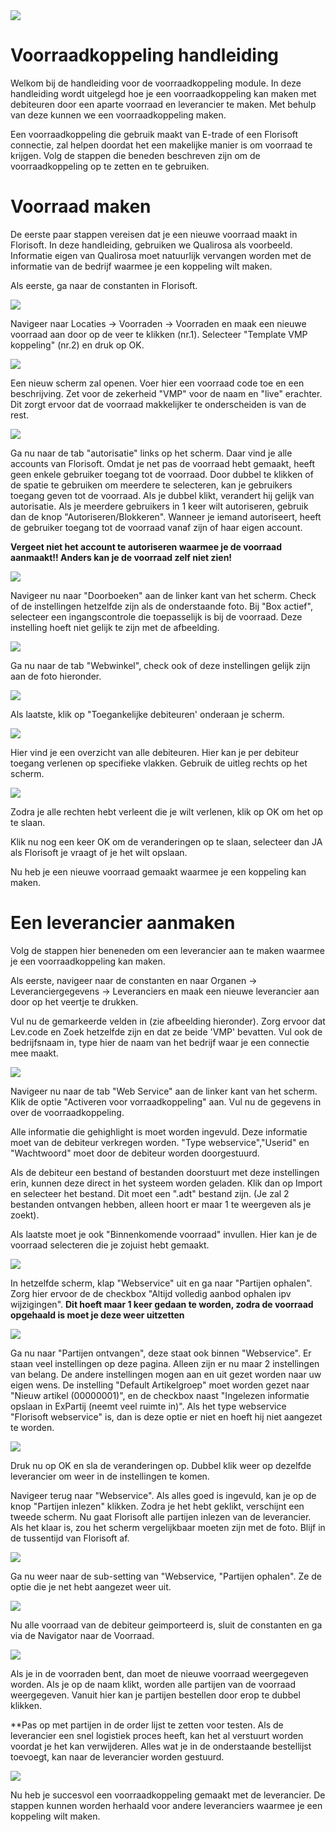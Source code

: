 <img src="../../fslogo.png"/>

# Voorraadkoppeling handleiding


Welkom bij de handleiding voor de voorraadkoppeling module. In deze handleiding wordt uitgelegd hoe je een voorraadkoppeling kan maken met debiteuren door een aparte voorraad en leverancier te maken. Met behulp van deze kunnen we een voorraadkoppeling maken.

Een voorraadkoppeling die gebruik maakt van E-trade of een Florisoft connectie, zal helpen doordat het een makelijke manier is om voorraad te krijgen. Volg de stappen die beneden beschreven zijn om de voorraadkoppeling op te zetten en te gebruiken.

# Voorraad maken
De eerste paar stappen vereisen dat je een nieuwe voorraad maakt in Florisoft. In deze handleiding, gebruiken we Qualirosa als voorbeeld. Informatie eigen van Qualirosa moet natuurlijk vervangen worden met de informatie van de bedrijf waarmee je een koppeling wilt maken.

Als eerste, ga naar de constanten in Florisoft.

<img src=".Voorraadkoppeling Handleiding/media/image2.png" />

Navigeer naar Locaties -> Voorraden -> Voorraden en maak een nieuwe voorraad aan door op de veer te klikken (nr.1). Selecteer "Template VMP koppeling" (nr.2) en druk op OK.

<img src=".Voorraadkoppeling Handleiding/media/image3.png" />

Een nieuw scherm zal openen. Voer hier een voorraad code toe en een beschrijving. Zet voor de zekerheid "VMP" voor de naam en "live" erachter. Dit zorgt ervoor dat de voorraad makkelijker te onderscheiden is van de rest.

<img src=".Voorraadkoppeling Handleiding/media/image4.png" />

Ga nu naar de tab "autorisatie" links op het scherm. Daar vind je alle accounts van Florisoft. Omdat je net pas de voorraad hebt gemaakt, heeft geen enkele gebruiker toegang tot de voorraad. Door dubbel te klikken of de spatie te gebruiken om meerdere te selecteren, kan je gebruikers toegang geven tot de voorraad. Als je dubbel klikt, verandert hij gelijk van autorisatie. Als je meerdere gebruikers in 1 keer wilt autoriseren, gebruik dan de knop "Autoriseren/Blokkeren". Wanneer je iemand autoriseert, heeft de gebruiker toegang tot de voorraad vanaf zijn of haar eigen account. 

**Vergeet niet het account te autoriseren waarmee je de voorraad aanmaakt!! Anders kan je de voorraad zelf niet zien!**

<img src=".Voorraadkoppeling Handleiding/media/image5.png" />

Navigeer nu naar "Doorboeken" aan de linker kant van het scherm. Check of de instellingen hetzelfde zijn als de onderstaande foto. Bij "Box actief", selecteer een ingangscontrole die toepasselijk is bij de voorraad. Deze instelling hoeft niet gelijk te zijn met de afbeelding.

<img src=".Voorraadkoppeling Handleiding/media/image6.png" />

Ga nu naar de tab "Webwinkel", check ook of deze instellingen gelijk zijn aan de foto hieronder.

<img src=".Voorraadkoppeling Handleiding/media/image7.png" />

Als laatste, klik op "Toegankelijke debiteuren' onderaan je scherm.

<img src=".Voorraadkoppeling Handleiding/media/image8.png" />

Hier vind je een overzicht van alle debiteuren. Hier kan je per debiteur toegang verlenen op specifieke vlakken. Gebruik de uitleg rechts op het scherm.

<img src=".Voorraadkoppeling Handleiding/media/image9.png" />

Zodra je alle rechten hebt verleent die je wilt verlenen, klik op OK om het op te slaan.

Klik nu nog een keer OK om de veranderingen op te slaan, selecteer dan JA als Florisoft je vraagt of je het wilt opslaan.

Nu heb je een nieuwe voorraad gemaakt waarmee je een koppeling kan maken.

# Een leverancier aanmaken
Volg de stappen hier beneneden om een leverancier aan te maken waarmee je een voorraadkoppeling kan maken.

Als eerste, navigeer naar de constanten en naar Organen -> Leveranciergegevens -> Leveranciers en maak een nieuwe leverancier aan door op het veertje te drukken.

Vul nu de gemarkeerde velden in (zie afbeelding hieronder). Zorg ervoor dat Lev.code en Zoek hetzelfde zijn en dat ze beide 'VMP' bevatten. Vul ook de bedrijfsnaam in, type hier de naam van het bedrijf waar je een connectie mee maakt.

<img src=".Voorraadkoppeling Handleiding/media/image10.png" />

Navigeer nu naar de tab "Web Service" aan de linker kant van het scherm. Klik de optie "Activeren voor vorraadkoppeling" aan. Vul nu de gegevens in over de voorraadkoppeling.

Alle informatie die gehighlight is moet worden ingevuld. Deze informatie moet van de debiteur verkregen worden. "Type webservice","Userid" en "Wachtwoord" moet door de debiteur worden doorgestuurd.

Als de debiteur een bestand of bestanden doorstuurt met deze instellingen erin, kunnen deze direct in het systeem worden geladen. Klik dan op Import en selecteer het bestand. Dit moet een ".adt" bestand zijn. (Je zal 2 bestanden ontvangen hebben, alleen hoort er maar 1 te weergeven als je zoekt).

Als laatste moet je ook "Binnenkomende voorraad" invullen. Hier kan je de voorraad selecteren die je zojuist hebt gemaakt.

<img src=".Voorraadkoppeling Handleiding/media/image11.png" />

In hetzelfde scherm, klap "Webservice" uit en ga naar "Partijen ophalen". Zorg hier ervoor de de checkbox "Altijd volledig aanbod ophalen ipv wijzigingen". **Dit hoeft maar 1 keer gedaan te worden, zodra de voorraad opgehaald is moet je deze weer uitzetten**

<img src=".Voorraadkoppeling Handleiding/media/image12.png" />

Ga nu naar "Partijen ontvangen", deze staat ook binnen "Webservice". Er staan veel instellingen op deze pagina. Alleen zijn er nu maar 2 instellingen van belang. De andere instellingen mogen aan en uit gezet worden naar uw eigen wens. De instelling "Default Artikelgroep" moet worden gezet naar "Nieuw artikel (00000001)", en de checkbox naast "Ingelezen informatie opslaan in ExPartij (neemt veel ruimte in)". Als het type webservice "Florisoft webservice" is, dan is deze optie er niet en hoeft hij niet aangezet te worden.

<img src=".Voorraadkoppeling Handleiding/media/image13.png" />

Druk nu op OK en sla de veranderingen op. Dubbel klik weer op dezelfde leverancier om weer in de instellingen te komen.

Navigeer terug naar "Webservice". Als alles goed is ingevuld, kan je op de knop "Partijen inlezen" klikken. Zodra je het hebt geklikt, verschijnt een tweede scherm. Nu gaat Florisoft alle partijen inlezen van de leverancier. Als het klaar is, zou het scherm vergelijkbaar moeten zijn met de foto. Blijf in de tussentijd van Florisoft af.

<img src=".Voorraadkoppeling Handleiding/media/image14.png" />

Ga nu weer naar de sub-setting van "Webservice, "Partijen ophalen". Ze de optie die je net hebt aangezet weer uit.

<img src=".Voorraadkoppeling Handleiding/media/image15.png"/>

Nu alle voorraad van de debiteur geimporteerd is, sluit de constanten en ga via de Navigator naar de Voorraad.

<img src=".Voorraadkoppeling Handleiding/media/image16.png" />

Als je in de voorraden bent, dan moet de nieuwe voorraad weergegeven worden. Als je op de naam klikt, worden alle partijen van de voorraad weergegeven. Vanuit hier kan je partijen bestellen door erop te dubbel klikken.

**Pas op met partijen in de order lijst te zetten voor testen. Als de leverancier een snel logistiek proces heeft, kan het al verstuurt worden voordat je het kan verwijderen. Alles wat je in de onderstaande bestellijst toevoegt, kan naar de leverancier worden gestuurd.

<img src=".Voorraadkoppeling Handleiding/media/image17.png" />

Nu heb je succesvol een voorraadkoppeling gemaakt met de leverancier. De stappen kunnen worden herhaald voor andere leveranciers waarmee je een koppeling wilt maken.
